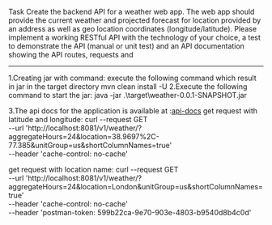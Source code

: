 Task
Create the backend API for a weather web app.
The web app should provide the current weather and projected forecast for location provided by an
address as well as geo location coordinates (longitude/latitude).
Please implement a working RESTful API with the technology of your choice, a test to demonstrate
the API (manual or unit test) and an API documentation showing the API routes, requests and

---------------------------------------------------------------------------------------------------------------------------------------------------------------
1.Creating jar with command: execute the following command which result in jar in the target directory
   mvn clean install -U
2.Execute the following command to start the jar:
   java -jar .\target\weather-0.0.1-SNAPSHOT.jar


3.The api docs for the application is available at :[api-docs](http://localhost:8081/swagger-ui/index.html)
get request with latitude and longitude: curl --request GET \
--url 'http://localhost:8081/v1/weather/?aggregateHours=24&location=38.9697%2C-77.385&unitGroup=us&shortColumnNames=true' \
--header 'cache-control: no-cache'

get request with location name: curl --request GET \
--url 'http://localhost:8081/v1/weather/?aggregateHours=24&location=London&unitGroup=us&shortColumnNames=true' \
--header 'cache-control: no-cache' \
--header 'postman-token: 599b22ca-9e70-903e-4803-b9540d8b4c0d'


